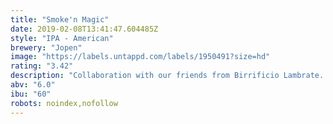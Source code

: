 ```yaml
---
title: "Smoke'n Magic"
date: 2019-02-08T13:41:47.604485Z
style: "IPA - American"
brewery: "Jopen"
image: "https://labels.untappd.com/labels/1950491?size=hd"
rating: "3.42"
description: "Collaboration with our friends from Birrificio Lambrate. Smoke'n Magic is a Smoked Oatmeal IPA. the smokiness and the velvet mouthfeel from the oatmeal, make this IPA into a unique IPA. We hopped Smoke'n Magic with Azacca, Zythos en Ekuanot for a new world fruity bite."
abv: "6.0"
ibu: "60"
robots: noindex,nofollow
---
```

